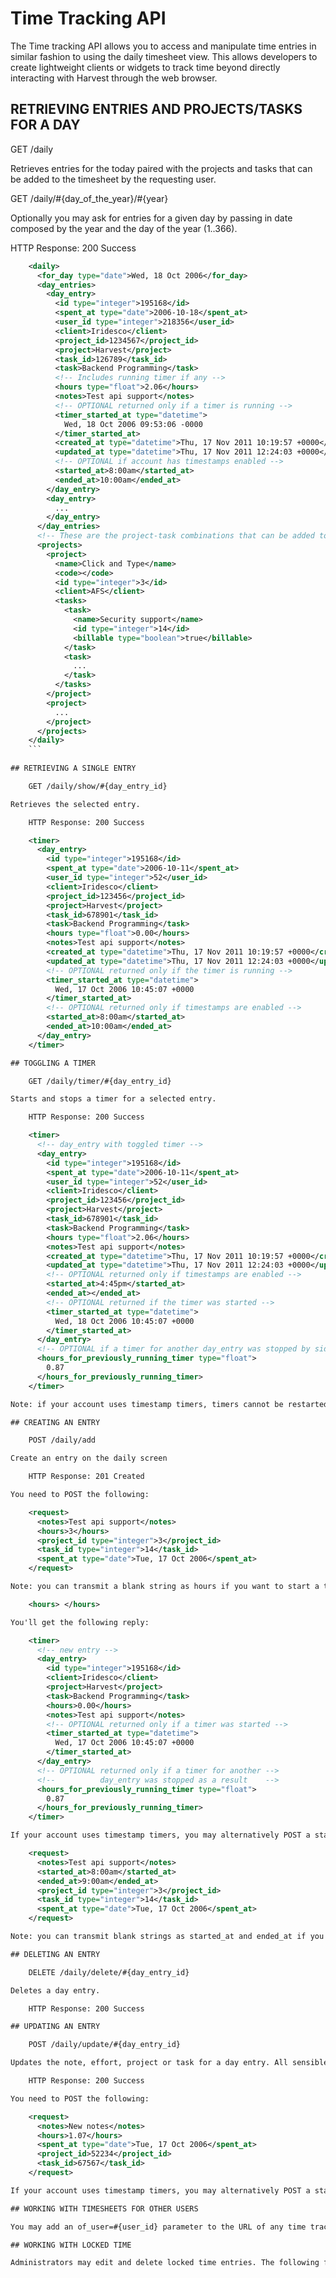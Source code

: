 # Time Tracking API

The Time tracking API allows you to access and manipulate time entries in similar fashion to using the daily timesheet view. This allows developers to create lightweight clients or widgets to track time beyond directly interacting with Harvest through the web browser.

## RETRIEVING ENTRIES AND PROJECTS/TASKS FOR A DAY

GET /daily

Retrieves entries for the today paired with the projects and tasks that can be added to the timesheet by the requesting user.

GET /daily/#{day_of_the_year}/#{year}

Optionally you may ask for entries for a given day by passing in date composed by the year and the day of the year (1..366).

HTTP Response: 200 Success
```xml
    <daily>
      <for_day type="date">Wed, 18 Oct 2006</for_day>
      <day_entries>
        <day_entry>
          <id type="integer">195168</id>
          <spent_at type="date">2006-10-18</spent_at>
          <user_id type="integer">218356</user_id>
          <client>Iridesco</client>
          <project_id>1234567</project_id>
          <project>Harvest</project>
          <task_id>126789</task_id>
          <task>Backend Programming</task>
          <!-- Includes running timer if any -->
          <hours type="float">2.06</hours>
          <notes>Test api support</notes>
          <!-- OPTIONAL returned only if a timer is running -->
          <timer_started_at type="datetime">
            Wed, 18 Oct 2006 09:53:06 -0000
          </timer_started_at>
          <created_at type="datetime">Thu, 17 Nov 2011 10:19:57 +0000</created_at>
          <updated_at type="datetime">Thu, 17 Nov 2011 12:24:03 +0000</updated_at>
          <!-- OPTIONAL if account has timestamps enabled -->
          <started_at>8:00am</started_at>
          <ended_at>10:00am</ended_at>
        </day_entry>
        <day_entry>
          ...
        </day_entry>
      </day_entries>
      <!-- These are the project-task combinations that can be added to the timesheet. Not present in readonly timesheets or for users without assigned projects. -->
      <projects>
        <project>
          <name>Click and Type</name>
          <code></code>
          <id type="integer">3</id>
          <client>AFS</client>
          <tasks>
            <task>
              <name>Security support</name>
              <id type="integer">14</id>
              <billable type="boolean">true</billable>
            </task>
            <task>
              ...
            </task>
          </tasks>
        </project>
        <project>
          ...
        </project>
      </projects>
    </daily>
	```
	
## RETRIEVING A SINGLE ENTRY

    GET /daily/show/#{day_entry_id}

Retrieves the selected entry.

    HTTP Response: 200 Success

    <timer>
      <day_entry>
        <id type="integer">195168</id>
        <spent_at type="date">2006-10-11</spent_at>
        <user_id type="integer">52</user_id>
        <client>Iridesco</client>
        <project_id>123456</project_id>
        <project>Harvest</project>
        <task_id>678901</task_id>
        <task>Backend Programming</task>
        <hours type="float">0.00</hours>
        <notes>Test api support</notes>
        <created_at type="datetime">Thu, 17 Nov 2011 10:19:57 +0000</created_at>
        <updated_at type="datetime">Thu, 17 Nov 2011 12:24:03 +0000</updated_at>
        <!-- OPTIONAL returned only if the timer is running -->
        <timer_started_at type="datetime">
          Wed, 17 Oct 2006 10:45:07 +0000
        </timer_started_at>
        <!-- OPTIONAL returned only if timestamps are enabled -->
        <started_at>8:00am</started_at>
        <ended_at>10:00am</ended_at>
      </day_entry>
    </timer>

## TOGGLING A TIMER

    GET /daily/timer/#{day_entry_id}

Starts and stops a timer for a selected entry.

    HTTP Response: 200 Success

    <timer>
      <!-- day_entry with toggled timer -->
      <day_entry>
        <id type="integer">195168</id>
        <spent_at type="date">2006-10-11</spent_at>
        <user_id type="integer">52</user_id>
        <client>Iridesco</client>
        <project_id>123456</project_id>
        <project>Harvest</project>
        <task_id>678901</task_id>
        <task>Backend Programming</task>
        <hours type="float">2.06</hours>
        <notes>Test api support</notes>
        <created_at type="datetime">Thu, 17 Nov 2011 10:19:57 +0000</created_at>
        <updated_at type="datetime">Thu, 17 Nov 2011 12:24:03 +0000</updated_at>
        <!-- OPTIONAL returned only if timestamps are enabled -->
        <started_at>4:45pm</started_at>
        <ended_at></ended_at>
        <!-- OPTIONAL returned if the timer was started -->
        <timer_started_at type="datetime">
          Wed, 18 Oct 2006 10:45:07 +0000
        </timer_started_at>
      </day_entry>
      <!-- OPTIONAL if a timer for another day_entry was stopped by side effect, returns a confirmed value for the timer. Protects against different clock rates on the client side. -->
      <hours_for_previously_running_timer type="float">
        0.87
      </hours_for_previously_running_timer>
    </timer>

Note: if your account uses timestamp timers, timers cannot be restarted. Instead, a new timer will be created with the same project, task, and notes and be returned.

## CREATING AN ENTRY

    POST /daily/add

Create an entry on the daily screen

    HTTP Response: 201 Created

You need to POST the following:

    <request>
      <notes>Test api support</notes>
      <hours>3</hours>
      <project_id type="integer">3</project_id>
      <task_id type="integer">14</task_id>
      <spent_at type="date">Tue, 17 Oct 2006</spent_at>
    </request>

Note: you can transmit a blank string as hours if you want to start a timer against the new day_entry record. For example: 

    <hours> </hours>

You'll get the following reply:

    <timer>
      <!-- new entry -->
      <day_entry>
        <id type="integer">195168</id>
        <client>Iridesco</client>
        <project>Harvest</project>
        <task>Backend Programming</task>
        <hours>0.00</hours>
        <notes>Test api support</notes>
        <!-- OPTIONAL returned only if a timer was started -->
        <timer_started_at type="datetime">
          Wed, 17 Oct 2006 10:45:07 +0000
        </timer_started_at>
      </day_entry>
      <!-- OPTIONAL returned only if a timer for another -->
      <!--          day_entry was stopped as a result    -->
      <hours_for_previously_running_timer type="float">
        0.87
      </hours_for_previously_running_timer>
    </timer>

If your account uses timestamp timers, you may alternatively POST a started_at and ended_at time:

    <request>
      <notes>Test api support</notes>
      <started_at>8:00am</started_at>
      <ended_at>9:00am</ended_at>
      <project_id type="integer">3</project_id>
      <task_id type="integer">14</task_id>
      <spent_at type="date">Tue, 17 Oct 2006</spent_at>
    </request>

Note: you can transmit blank strings as started_at and ended_at if you want to start a timer against the new day_entry record. For example: <started_at> </started_at>

## DELETING AN ENTRY

    DELETE /daily/delete/#{day_entry_id}

Deletes a day entry.

    HTTP Response: 200 Success

## UPDATING AN ENTRY

    POST /daily/update/#{day_entry_id}

Updates the note, effort, project or task for a day entry. All sensible values are overwritten for the day entry with the data provided in your request.

    HTTP Response: 200 Success

You need to POST the following:

    <request>
      <notes>New notes</notes>
      <hours>1.07</hours>
      <spent_at type="date">Tue, 17 Oct 2006</spent_at>
      <project_id>52234</project_id>
      <task_id>67567</task_id>
    </request>

If your account uses timestamp timers, you may alternatively POST a started_at and ended_at times in lieu of hours.

## WORKING WITH TIMESHEETS FOR OTHER USERS

You may add an of_user=#{user_id} parameter to the URL of any time tracking API call to work with the timesheet of another user. The authenticating user must be an administrator for this to work.

## WORKING WITH LOCKED TIME

Administrators may edit and delete locked time entries. The following fields are considered readonly on locked time entries: project_id, task_id, spent_at.